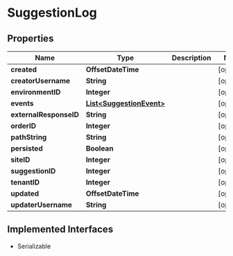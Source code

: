 

# SuggestionLog


## Properties

| Name | Type | Description | Notes |
|------------ | ------------- | ------------- | -------------|
|**created** | **OffsetDateTime** |  |  [optional] |
|**creatorUsername** | **String** |  |  [optional] |
|**environmentID** | **Integer** |  |  [optional] |
|**events** | [**List&lt;SuggestionEvent&gt;**](SuggestionEvent.md) |  |  [optional] |
|**externalResponseID** | **String** |  |  [optional] |
|**orderID** | **Integer** |  |  [optional] |
|**pathString** | **String** |  |  [optional] |
|**persisted** | **Boolean** |  |  [optional] |
|**siteID** | **Integer** |  |  [optional] |
|**suggestionID** | **Integer** |  |  [optional] |
|**tenantID** | **Integer** |  |  [optional] |
|**updated** | **OffsetDateTime** |  |  [optional] |
|**updaterUsername** | **String** |  |  [optional] |


## Implemented Interfaces

* Serializable



